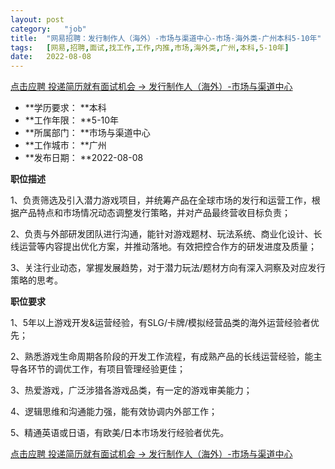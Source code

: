 ```yaml
---
layout:	post
category:	"job"
title:	"网易招聘：发行制作人（海外）-市场与渠道中心-市场-海外类-广州本科5-10年"
tags:	[网易,招聘,面试,找工作,工作,内推,市场,海外类,广州,本科,5-10年]
date:	2022-08-08
---
```


[点击应聘 投递简历就有面试机会 ->  发行制作人（海外）-市场与渠道中心](http://mobile.bole.netease.com/bole/boleDetail?id=41738&employeeId=346f03c3cda5f04c&key=all)



- **学历要求： **本科
- **工作年限： **5-10年
- **所属部门： **市场与渠道中心
- **工作城市： **广州
- **发布日期： **2022-08-08



**职位描述**

1、负责筛选及引入潜力游戏项目，并统筹产品在全球市场的发行和运营工作，根据产品特点和市场情况动态调整发行策略，并对产品最终营收目标负责；

2、负责与外部研发团队进行沟通，能针对游戏题材、玩法系统、商业化设计、长线运营等内容提出优化方案，并推动落地。有效把控合作方的研发进度及质量；

3、关注行业动态，掌握发展趋势，对于潜力玩法/题材方向有深入洞察及对应发行策略的思考。



**职位要求**

1、5年以上游戏开发&amp;运营经验，有SLG/卡牌/模拟经营品类的海外运营经验者优先；

2、熟悉游戏生命周期各阶段的开发工作流程，有成熟产品的长线运营经验，能主导各环节的调优工作，有项目管理经验更佳；

3、热爱游戏，广泛涉猎各游戏品类，有一定的游戏审美能力；

4、逻辑思维和沟通能力强，能有效协调内外部工作；

5、精通英语或日语，有欧美/日本市场发行经验者优先。



[点击应聘 投递简历就有面试机会 ->  发行制作人（海外）-市场与渠道中心](http://mobile.bole.netease.com/bole/boleDetail?id=41738&employeeId=346f03c3cda5f04c&key=all)